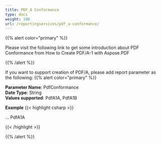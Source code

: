 ```yaml
---
title: PDF_A Conformance
type: docs
weight: 100
url: /reportingservices/pdf_a-conformance/
---
```


{{% alert color="primary" %}} 

Please visit the following link to get some introduction about PDF Conformance from How to Create PDF/A-1 with Aspose.PDF

{{% /alert %}} 

If you want to support creation of PDF/A, please add report parameter as the following:
{{% alert color="primary" %}} 

**Parameter Name**: PdfConformance   
**Date Type**: String   
**Values supported**: PdfA1A, PdfA1B    

**Example**
{{< highlight csharp >}}

 <Render>
...
<Extension Name="APPDF" Type=" Aspose.PDF.ReportingServices.Renderer, Aspose.PDF.ReportingServices">
<Configuration>
<PdfConformance>PdfA1A</PdfConformance>
</Configuration>
</Extension>
</Render>

{{< /highlight >}}

{{% /alert %}} 
